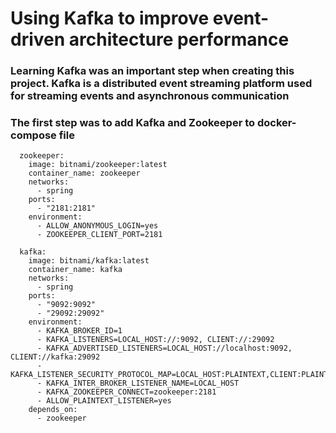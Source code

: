 # Using Kafka to improve event- driven architecture performance
### Learning Kafka was an important step when creating this project. Kafka is a distributed event streaming platform used for streaming events and asynchronous communication 
### The first step was to add Kafka and Zookeeper to docker-compose file
```
  zookeeper:
    image: bitnami/zookeeper:latest
    container_name: zookeeper
    networks:
      - spring
    ports:
      - "2181:2181"
    environment:
      - ALLOW_ANONYMOUS_LOGIN=yes
      - ZOOKEEPER_CLIENT_PORT=2181

  kafka:
    image: bitnami/kafka:latest
    container_name: kafka
    networks:
      - spring
    ports:
      - "9092:9092"
      - "29092:29092"
    environment:
      - KAFKA_BROKER_ID=1
      - KAFKA_LISTENERS=LOCAL_HOST://:9092, CLIENT://:29092
      - KAFKA_ADVERTISED_LISTENERS=LOCAL_HOST://localhost:9092, CLIENT://kafka:29092
      - KAFKA_LISTENER_SECURITY_PROTOCOL_MAP=LOCAL_HOST:PLAINTEXT,CLIENT:PLAINTEXT
      - KAFKA_INTER_BROKER_LISTENER_NAME=LOCAL_HOST
      - KAFKA_ZOOKEEPER_CONNECT=zookeeper:2181
      - ALLOW_PLAINTEXT_LISTENER=yes
    depends_on:
      - zookeeper
```
